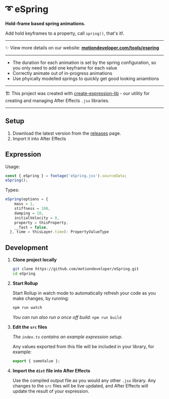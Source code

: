 # ➰ eSpring

**Hold-frame based spring animations.**

Add hold keyframes to a property, call `spring()`, that's it!.

---

✨ View more details on our website: **[motiondeveloper.com/tools/espring](https://www.motiondeveloper.com/tools/espring)**

---

- The duration for each animation is set by the spring configuration, so you only need to add one keyframe for each value
- Correctly animate out of in-progress animations
- Use phyically modelled springs to quickly get good looking aniamtions

---

🏗 This project was created with [create-expression-lib](https://github.com/motiondeveloper/create-expression-lib) - our utility for creating and managing After Effects `.jsx` libraries.

---

## Setup

1. Download the latest version from the [releases](https://github.com/motiondeveloper/espring/releases) page.
2. Import it into After Effects

## Expression

Usage:

```js
const { eSpring } = footage('eSpring.jsx').sourceData;
eSpring();
```

Types:

```ts
eSpring(options = {
    mass = 1,
    stiffness = 100,
    damping = 10,
    initialVelocity = 0,
    property = thisProperty,
    __fast = false,
  }, time = thisLayer.time): PropertyValueType
```

## Development

1. **Clone project locally**

   ```sh
   git clone https://github.com/motiondeveloper/eSpring.git
   cd eSpring
   ```

2. **Start Rollup**

   Start Rollup in watch mode to automatically refresh your code as you make changes, by running:

   ```sh
   npm run watch
   ```

   _You can run also run a once off build:_ `npm run build`

3. **Edit the `src` files**

   _The `index.ts` contains an example expression setup._

   Any values exported from this file will be included in your library, for example:

   ```js
   export { someValue };
   ```

4. **Import the `dist` file into After Effects**

   Use the compiled output file as you would any other `.jsx` library. Any changes to the `src` files will be live updated, and After Effects will update the result of your expression.

